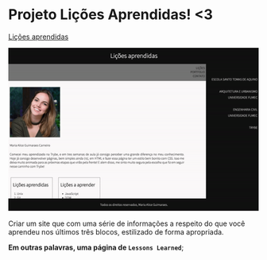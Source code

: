 # Projeto Lições Aprendidas! <3


[Lições aprendidas](https://mariaaliceguimaraes.github.io/01%20-%20Project%20lessons%20learned/)

![exemplo](ezgif.com-video-to-gif.gif)

Criar um site que com uma série de informações a respeito do que você aprendeu nos últimos três blocos, estilizado de forma apropriada.

**Em outras palavras, uma página de `Lessons Learned`**;
